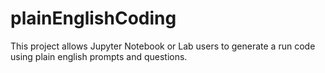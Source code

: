 # plainEnglishCoding
This project allows Jupyter Notebook or Lab users to generate a run code using plain english prompts and questions.

